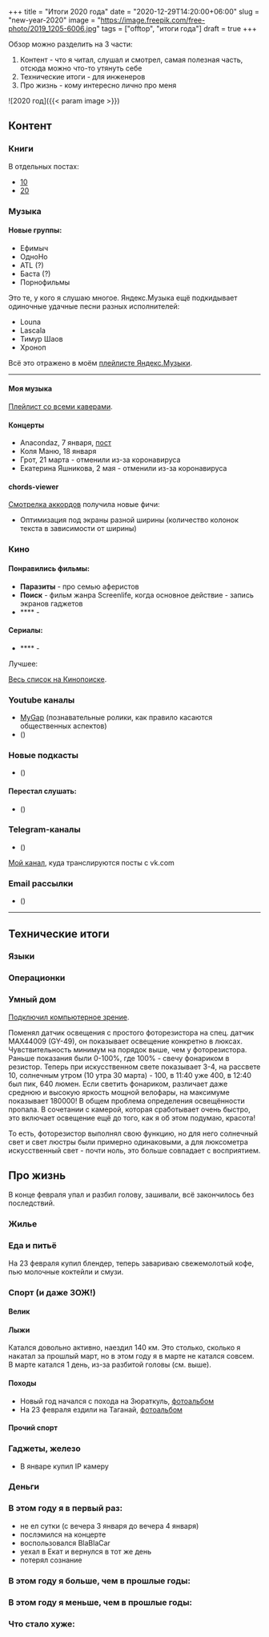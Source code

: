 ﻿+++
title = "Итоги 2020 года"
date = "2020-12-29T14:20:00+06:00"
slug = "new-year-2020"
image = "https://image.freepik.com/free-photo/2019_1205-6006.jpg"
tags = ["offtop", "итоги года"]
draft = true
+++

Обзор можно разделить на 3 части:

1. Контент - что я читал, слушал и смотрел, самая полезная часть, отсюда можно что-то утянуть себе
2. Технические итоги - для инженеров
3. Про жизнь - кому интересно лично про меня

![2020 год]({{< param image >}})
<!--more-->

## Контент

### Книги
В отдельных постах:

- [10]()
- [20]()

### Музыка
#### Новые группы:
- Ефимыч
- ОдноНо
- ATL (?)
- Баста (?)
- Порнофильмы

Это те, у кого я слушаю многое. Яндекс.Музыка ещё подкидывает одиночные удачные песни разных исполнителей:

- Louna
- Lascala
- Тимур Шаов
- Хроноп

Всё это отражено в моём [плейлисте Яндекс.Музыки](https://music.yandex.ru/users/p0pstas/tracks).

---

#### Моя музыка

[Плейлист со всеми каверами](https://vk.com/audios4288271?section=playlists&z=audio_playlist4288271_1).

#### Концерты
- Anacondaz, 7 января, [пост](https://vk.com/wall4288271_2086)
- Коля Маню, 18 января
- Грот, 21 марта - отменили из-за коронавируса
- Екатерина Яшникова, 2 мая - отменили из-за коронавируса

#### chords-viewer
[Смотрелка аккордов](https://chords.popstas.ru) получила новые фичи:

- Оптимизация под экраны разной ширины (количество колонок текста в зависимости от ширины)



### Кино

#### Понравились фильмы:
- **Паразиты** - про семью аферистов
- **Поиск** - фильм жанра Screenlife, когда основное действие - запись экранов гаджетов
- **** - 

#### Сериалы:
- **** - 

Лучшее: 

[Весь список на Кинопоиске](https://www.kinopoisk.ru/user/1882024/votes/).



### Youtube каналы
- [MyGap](https://www.youtube.com/channel/UCCROBQj3rdGNc-E_aMpbV_A) (познавательные ролики, как правило касаются общественных аспектов)
- []() ()

### Новые подкасты
- []() ()

#### Перестал слушать:
- []() ()



### Telegram-каналы
- []() ()

[Мой канал](https://t.me/popstas_vk_wall), куда транслируются посты с vk.com


### Email рассылки
- []() ()


---


## Технические итоги


### Языки

### Операционки

### Умный дом
[Подключил компьютерное зрение](/blog/2020-01-16/human-detection-tensorflow-keras).

Поменял датчик освещения с простого фоторезистора на спец. датчик MAX44009 (GY-49), он показывает освещение конкретно в люксах. Чувствительность минимум на порядок выше, чем у фоторезистора. Раньше показания были 0-100%, где 100% - свечу фонариком в резистор. Теперь при искусственном свете показывает 3-4, на рассвете 10, солнечным утром (10 утра 30 марта) - 100, в 11:40 уже 400, в 12:40 был пик, 640 люмен. Если светить фонариком, различает даже среднюю и высокую яркость мощной велофары, на максимуме показывает 180000! В общем проблема определения освещённости пропала. В сочетании с камерой, которая сработывает очень быстро, это включает освещение ещё до того, как я об этом подумаю, красота!

То есть, фоторезистор выполнял свою функцию, но для него солнечный свет и свет люстры были примерно одинаковыми, а для люксометра искусственный свет - почти ноль, это больше совпадает с восприятием.


## Про жизнь
В конце февраля упал и разбил голову, зашивали, всё закончилось без последствий.


### Жилье


### Еда и питьё
На 23 февраля купил блендер, теперь завариваю свежемолотый кофе, пью молочные коктейли и смузи.

### Спорт (и даже ЗОЖ!)
#### Велик

#### Лыжи
Катался довольно активно, наездил 140 км. Это столько, сколько я накатал за прошлый март, но в этом году я в марте не катался совсем. В марте катался 1 день, из-за разбитой головы (см. выше).

#### Походы
- Новый год начался с похода на Зюраткуль, [фотоальбом](https://photos.app.goo.gl/zQ3bpX64Z9gTyyzb9)
- На 23 февраля ездили на Таганай, [фотоальбом](https://photos.app.goo.gl/DXpDpbNE1hdZaAjs9)


#### Прочий спорт


### Гаджеты, железо
- В январе купил IP камеру


### Деньги


### В этом году я в первый раз:
- не ел сутки (с вечера 3 января до вечера 4 января)
- послэмился на концерте
- воспользовался BlaBlaCar
- уехал в Екат и вернулся в тот же день
- потерял сознание


### В этом году я больше, чем в прошлые годы:

### В этом году я меньше, чем в прошлые годы:

### Что стало хуже:
